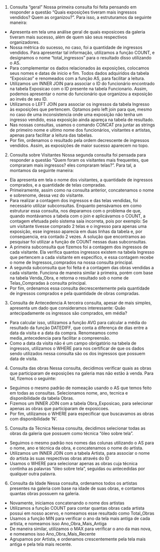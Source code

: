 1.	Consulta “geral”
Nossa primeira consulta foi feita pensando em responder a questão “Quais exposições tiveram mais ingressos vendidos? Quem as organizou?”. Para isso, a estruturamos da seguinte maneira:
-	Apresenta em tela uma análise geral de quais exposicoes da galeria tiveram mais sucesso, além de quem são seus respectivos organizadores.
-	Nossa métrica do sucesso, no caso, foi a quantidade de ingressos vendidos. Para apresentar tal informação, utilizamos a função COUNT, e designamos o nome “total_ingressos” para o resultado disso utilizando o AS.
-	Para complementar os dados relacionados às exposições, colocamos seus nomes e datas de inicio e fim. Todos dados adquiridos da tabela “Exposicao” e renomeados com a função AS, para facilitar a leitura.
-	Utilizamos um INNER JOIN para associar o ID do funcionário encontrado na tabela Exposicao com o ID presente na tabela Funcionario. Assim, podemos apresentar o nome do funcionário que organizou a exposição ao invés de seu ID.
-	Utilizamos o LEFT JOIN para associar os ingressos da tabela Ingresso às exposições que pertencem. Optamos pelo left join para que, mesmo no caso de uma inconsistencia onde uma exposição não tenha um ingresso vendido, essa exposição ainda apareça na tabela de resultado.
-	Nas nossas consultas, usamos o comando CONCAT pra juntar as strings de primeiro nome e  ultimo nome dos funcionários, visitantes e artistas, apenas para facilitar a leitura das tabelas.
-	Por fim, ordenamos o resultado pela ordem decrescente de ingressos vendidos. Assim, as exposições de maior sucesso aparecem no topo.


2.	Consulta sobre Visitantes
Nossa segunda consulta foi pensada para responder a questão “Quem foram os visitantes mais frequentes, que compraram mais ingressos? eles compraram telas?”. Para tal, a montamos da seguinte maneira:
-	Ela apresenta em tela o nome dos visitantes, a quantidade de ingressos comprados, e a quantidade de telas compradas. 
-	Primeiramente, assim como na consulta anterior, concatenamos o nome e sobrenome, dessa vez do visitante.
-	Para realizar a contagem dos ingressos e das telas vendidas, foi necessário utilizar subconsultas. Enquanto pensávamos em como estruturar essa consulta, nos deparamos com o problema de que, quando montávamos a tabela com o join e aplicávamos o COUNT, a contagem efetuada pelo sistema saía incorreta, pois por exemplo: Se um visitante tivesse comprado 2 telas e o ingresso para apenas uma exposição, esse ingresso aparecia em duas linhas da tabela e, por consequencia, era contado 2 vezes. A solução que encontramos ao pesquisar foi utilizar a função de COUNT nessas duas subconsultas. 
-	A primeira subconsulta que fizemos foi a contagem dos ingressos de cada visitante. Ela verifica quantos ingressos existem na tabela Ingresso que pertencem a cada visitante em especifico, e essa contagem recebe o nome de Ingressos_comprados na nossa consulta principal.
-	A segunda subconsulta que foi feita é a contagem das obras vendidas a cada visitante. Funciona de maneira similar à primeira, porém com base na tabela Venda_Obra, e retorna o resultado sob o nome de Telas_Compradas à consulta principal.
-	Por fim, ordenamos essa consulta decrescentemente pela quantidade de ingressos comprados e pela quantidade de obras compradas.

3.	Consulta de Antecedencia
A terceira consulta, apesar de mais simples, apresenta um dado que consideramos interessante: Quão antecipadamente os ingressos são comprados, em média?
-	Para calcular isso, utilizamos a função AVG para calcular a média do resultado da função DATEDIFF, que conta a diferença de dias entre a data da visita e a data da compra. Renomeamos como media_antecedencia para facilitar a compreensão.
-	Como a data da visita não é um campo obrigatório na tabela de ingressos, utilizamos o WHERE para nos certificar de que os dados sendo utilizados nessa consulta são os dos ingressos que possuem data de visita.

4.	Consulta das obras
Nessa consulta, decidimos verificar quais as obras que participaram de exposições na galeria mas não estão à venda.  Para tal, fizemos o seguinte:
-	Seguimos o mesmo padrão de nomeação usando o AS que temos feito em todas as consultas. Selecionamos nome, ano, tecnica e disponibilidade da tabela Obras.
-	Fizemos um INNER JOIN com a tabela Obra_Exposicao, para selecionar apenas as obras que participaram de exposicoes.
-	Por fim, utilizamos o WHERE para especificar que buscavamos as obras com disponibilidade ‘N’.

5.	Consulta da Técnica
Nessa consulta, decidimos selecionar todas as obras da galeria que possuem como técnica “óleo sobre tela”.
-	Seguimos o mesmo padrão nos nomes das colunas utilizando o AS para o nome, ano e técnica da obra, e concatenamos o nome do artista.
-	Utilizamos um INNER JOIN com a tabela Artista, para associar o nome do artista às suas respectivas obras através do ID
-	Usamos o WHERE para selecionar apenas as obras cuja técnica continha as palavras “óleo sobre tela”, seguidas ou antecedidas por qualquer outra palavra.

6.	Consulta da Idade
Nessa consulta, ordenamos todos os artistas presentes na galeria com base na idade de suas obras, e contamos quantas obras possuem na galeria.
-	Novamente, iniciamos concatenando o nome dos artistas
-	Utilizamos a função COUNT para contar quantas obras cada artista possui em nosso acervo, e nomeamos esse resultado como Total_Obras
-	Usamos a função MIN para verificar o ano da tela mais antiga de cada artista, e nomeamos isso Ano_Obra_Mais_Antiga
-	De maneira similar, utilizamos o MAX para verificar o ano da mas nova, e nomeamos isso Ano_Obra_Mais_Recente
-	Agrupamos por Artista, e ordenamos crescentemente pela tela mais antiga e pela tela mais recente.

